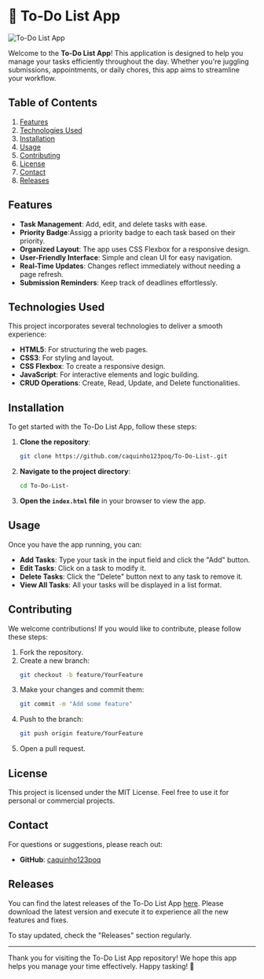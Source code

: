 # 📝 To-Do List App

![To-Do List App](https://img.shields.io/badge/To--Do%20List%20App-Project-blue)

Welcome to the **To-Do List App**! This application is designed to help you manage your tasks efficiently throughout the day. Whether you're juggling submissions, appointments, or daily chores, this app aims to streamline your workflow.

## Table of Contents

1. [Features](#features)
2. [Technologies Used](#technologies-used)
3. [Installation](#installation)
4. [Usage](#usage)
5. [Contributing](#contributing)
6. [License](#license)
7. [Contact](#contact)
8. [Releases](#releases)

## Features

- **Task Management**: Add, edit, and delete tasks with ease.
- **Priority Badge**:Assigg a priority badge to each task based on their priority.
- **Organized Layout**: The app uses CSS Flexbox for a responsive design.
- **User-Friendly Interface**: Simple and clean UI for easy navigation.
- **Real-Time Updates**: Changes reflect immediately without needing a page refresh.
- **Submission Reminders**: Keep track of deadlines effortlessly.

## Technologies Used

This project incorporates several technologies to deliver a smooth experience:

- **HTML5**: For structuring the web pages.
- **CSS3**: For styling and layout.
- **CSS Flexbox**: To create a responsive design.
- **JavaScript**: For interactive elements and logic building.
- **CRUD Operations**: Create, Read, Update, and Delete functionalities.

## Installation

To get started with the To-Do List App, follow these steps:

1. **Clone the repository**:
   ```bash
   git clone https://github.com/caquinho123poq/To-Do-List-.git
   ```

2. **Navigate to the project directory**:
   ```bash
   cd To-Do-List-
   ```

3. **Open the `index.html` file** in your browser to view the app.

## Usage

Once you have the app running, you can:

- **Add Tasks**: Type your task in the input field and click the "Add" button.
- **Edit Tasks**: Click on a task to modify it.
- **Delete Tasks**: Click the "Delete" button next to any task to remove it.
- **View All Tasks**: All your tasks will be displayed in a list format.

## Contributing

We welcome contributions! If you would like to contribute, please follow these steps:

1. Fork the repository.
2. Create a new branch:
   ```bash
   git checkout -b feature/YourFeature
   ```
3. Make your changes and commit them:
   ```bash
   git commit -m "Add some feature"
   ```
4. Push to the branch:
   ```bash
   git push origin feature/YourFeature
   ```
5. Open a pull request.

## License

This project is licensed under the MIT License. Feel free to use it for personal or commercial projects.

## Contact

For questions or suggestions, please reach out:

- **GitHub**: [caquinho123poq](https://github.com/caquinho123poq)

## Releases

You can find the latest releases of the To-Do List App [here](https://github.com/caquinho123poq/To-Do-List-/releases). Please download the latest version and execute it to experience all the new features and fixes.

To stay updated, check the "Releases" section regularly.

---

Thank you for visiting the To-Do List App repository! We hope this app helps you manage your time effectively. Happy tasking! 🎉